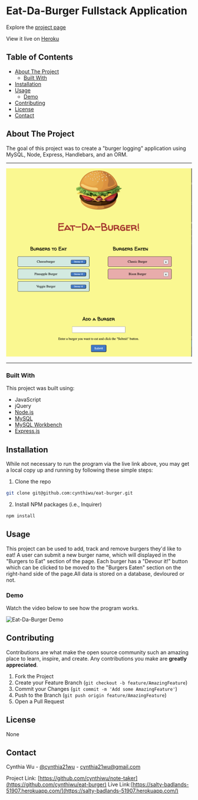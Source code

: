 # Eat-Da-Burger Fullstack Application

Explore the [project page](https://github.com/cynthiwu/eat-burger)

View it live on [Heroku](https://salty-badlands-51907.herokuapp.com/)

## Table of Contents
- [About The Project](#about-the-project)
    - [Built With](#built-with)
- [Installation](#installation)
- [Usage](#usage)
  - [Demo](#demo)
- [Contributing](#contributing)
- [License](#license)
- [Contact](#contact)


## About The Project

The goal of this project was to create a "burger logging" application using MySQL, Node, Express, Handlebars, and an ORM.

<hr>

![Main Snapshot](./assets/eat-burger.png)

<hr>

### Built With

This project was built using:

* JavaScript
* jQuery
* [Node.js](https://nodejs.org/api/fs.html)
* [MySQL](https://www.mysql.com/)
* [MySQL Workbench](https://www.mysql.com/products/workbench/)
* [Express.js](https://expressjs.com/)

## Installation

While not necessary to run the program via the live link above, you may get a local copy up and running by following these simple steps:

1. Clone the repo
```sh
git clone git@github.com:cynthiwu/eat-burger.git 
```

2. Install NPM packages (i.e., Inquirer)
```sh
npm install
```

## Usage

This project can be used to add, track and remove burgers they'd like to eat! A user can submit a new burger name, which will displayed in the "Burgers to Eat" section of the page. Each burger has a "Devour it!" button which can be clicked to be moved to the "Burgers Eaten" section on the right-hand side of the page.All data is stored on a database, devloured or not. 

### Demo

Watch the video below to see how the program works.

![Eat-Da-Burger Demo](./assets/demo.gif)

## Contributing

Contributions are what make the open source community such an amazing place to  learn, inspire, and create. Any contributions you make are **greatly appreciated**.

1. Fork the Project
2. Create your Feature Branch (`git checkout -b feature/AmazingFeature`)
3. Commit your Changes (`git commit -m 'Add some AmazingFeature'`)
4. Push to the Branch (`git push origin feature/AmazingFeature`)
5. Open a Pull Request

## License

None

## Contact

Cynthia Wu - [@cynthia21wu](https://twitter.com/cynthia21wu) - cynthia21wu@gmail.com

Project Link: [https://github.com/cynthiwu/note-taker](https://github.com/cynthiwu/eat-burger)
Live Link:[https://salty-badlands-51907.herokuapp.com/](https://salty-badlands-51907.herokuapp.com/)
